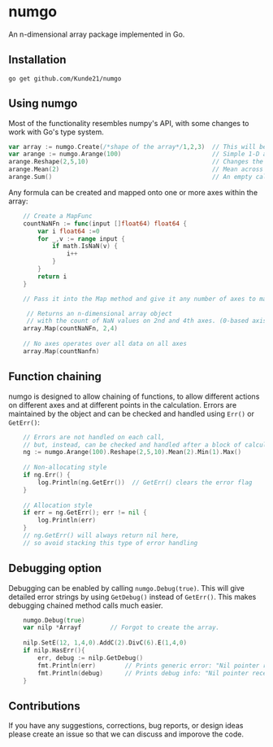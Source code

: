 # numgo

An n-dimensional array package implemented in Go.  

## Installation 

```
go get github.com/Kunde21/numgo
```

## Using numgo

Most of the functionality resembles numpy's API, with some changes to work with Go's type system.  

```go
var array := numgo.Create(/*shape of the array*/1,2,3)	// This will be filled with zeros by default
var arange := numgo.Arange(100)                         // Simple 1-D array filled with incrementing numbers
arange.Reshape(2,5,10)                                  // Changes the shape from 1-D to 3-D
arange.Mean(2)                                          // Mean across axis 2, returning a 2-D (2x5) array
arange.Sum()                                            // An empty call operates over all data on all axes
```

Any formula can be created and mapped onto one or more axes within the array:

```go
	// Create a MapFunc
	countNaNFn := func(input []float64) float64 {
		var i float64 :=0
		for _,v := range input {
			if math.IsNaN(v) {
				i++
			}
		}
		return i
	}

	// Pass it into the Map method and give it any number of axes to map over

	 // Returns an n-dimensional array object 
	 // with the count of NaN values on 2nd and 4th axes. (0-based axis count)
	array.Map(countNaNFn, 2,4) 
	
	// No axes operates over all data on all axes
	array.Map(countNanfn)
```

## Function chaining

numgo is designed to allow chaining of functions, to allow different actions on different axes and at different points in the calculation.  Errors are maintained by the object and can be checked and handled using `Err()` or `GetErr()`:

```go
	// Errors are not handled on each call, 
	// but, instead, can be checked and handled after a block of calculations
	ng := numgo.Arange(100).Reshape(2,5,10).Mean(2).Min(1).Max()
	
	// Non-allocating style
	if ng.Err() {
		log.Println(ng.GetErr())  // GetErr() clears the error flag
	}
	
	// Allocation style
	if err = ng.GetErr(); err != nil {  
		log.Println(err)
	}
	// ng.GetErr() will always return nil here, 
	// so avoid stacking this type of error handling 
```

## Debugging option

Debugging can be enabled by calling `numgo.Debug(true)`.  This will give detailed error strings by using `GetDebug()` instead of `GetErr()`.  This makes debugging chained method calls much easier.

```go
	numgo.Debug(true)
	var nilp *Arrayf		// Forgot to create the array.
	
	nilp.SetE(12, 1,4,0).AddC(2).DivC(6).E(1,4,0)
	if nilp.HasErr(){
		err, debug := nilp.GetDebug()
		fmt.Println(err)		// Prints generic error: "Nil pointer received."
		fmt.Println(debug)		// Prints debug info: "Nil pointer received by SetE()."
	}
```

## Contributions

If you have any suggestions, corrections, bug reports, or design ideas please create an issue so that we can discuss and imporove the code.  
